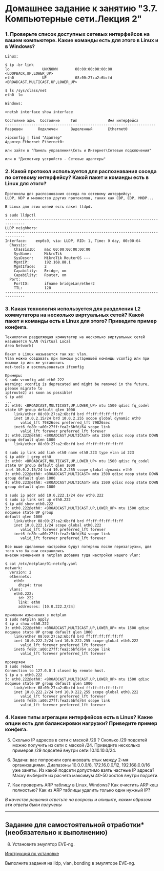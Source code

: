 # Домашнее задание к занятию "3.7. Компьютерные сети.Лекция 2"

### 1. Проверьте список доступных сетевых интерфейсов на вашем компьютере. Какие команды есть для этого в Linux и в Windows?

    Linux:

    $ ip -br link
    lo               UNKNOWN        00:00:00:00:00:00 <LOOPBACK,UP,LOWER_UP> 
    eth0             UP             08:00:27:a2:6b:fd <BROADCAST,MULTICAST,UP,LOWER_UP>

    $ ls /sys/class/net
    eth0  lo

    Windows:

    >netsh interface show interface

    Состояние адм.  Состояние     Тип              Имя интерфейса
    ---------------------------------------------------------------------
    Разрешен       Подключен      Выделенный       Ethernet0

    >ipconfig | find "Адаптер"
    Адаптер Ethernet Ethernet0:

    или зайти в "Панель управления\Сеть и Интернет\Сетевые подключения"

    или в "Диспетчер устройств - Сетевые адаптеры"

### 2. Какой протокол используется для распознавания соседа по сетевому интерфейсу? Какой пакет и команды есть в Linux для этого?

    Протоколы для распознования соседа по сетевому интерфейсу:
    LLDP, NDP и множество других протоколов, таких как CDP, EDP, MNDP...
    
    В Linux для этих целей есть пакет lldpd.

    $ sudo lldpctl
    -------------------------------------------------------------------------------
    LLDP neighbors:
    -------------------------------------------------------------------------------
    Interface:    enp6s0, via: LLDP, RID: 1, Time: 0 day, 00:00:04
      Chassis:     
        ChassisID:    mac 00:00:00:00:00:00
        SysName:      MikroTik
        SysDescr:     MikroTik RouterOS ---
        MgmtIP:       192.168.88.1
        MgmtIface:    2
        Capability:   Bridge, on
        Capability:   Router, on
      Port:        
        PortID:       ifname bridgeLan/ether2
        TTL:          120
    -------------------------------------------------------------------------------


### 3. Какая технология используется для разделения L2 коммутатора на несколько виртуальных сетей? Какой пакет и команды есть в Linux для этого? Приведите пример конфига.

    Технология разделяющая коммутатор на несколько виртуальных сетей называется VLAN (Virtual Local 
    Area Network)

    Пакет в Linux называется так же: vlan.
    Vlan можно создавать при помощи устаревшей команды vconfig или при помощи ip или же установить 
    net-tools и воспользоваться ifconfig 

    Примеры:
    $ sudo vconfig add eth0 222
    Warning: vconfig is deprecated and might be removed in the future, please migrate to 
    ip(route2) as soon as possible!
    $ ip add 
    ...
    2: eth0: <BROADCAST,MULTICAST,UP,LOWER_UP> mtu 1500 qdisc fq_codel state UP group default qlen 1000
        link/ether 08:00:27:a2:6b:fd brd ff:ff:ff:ff:ff:ff
        inet 10.0.2.15/24 brd 10.0.2.255 scope global dynamic eth0
           valid_lft 79826sec preferred_lft 79826sec
        inet6 fe80::a00:27ff:fea2:6bfd/64 scope link 
           valid_lft forever preferred_lft forever
    3: eth0.222@eth0: <BROADCAST,MULTICAST> mtu 1500 qdisc noop state DOWN group default qlen 1000
        link/ether 08:00:27:a2:6b:fd brd ff:ff:ff:ff:ff:ff

    $ sudo ip link add link eth0 name eth0.223 type vlan id 223
    $ ip addr | grep eth0
    2: eth0: <BROADCAST,MULTICAST,UP,LOWER_UP> mtu 1500 qdisc fq_codel state UP group default qlen 1000
    inet 10.0.2.15/24 brd 10.0.2.255 scope global dynamic eth0
    3: eth0.222@eth0: <BROADCAST,MULTICAST> mtu 1500 qdisc noop state DOWN group default qlen 1000
    4: eth0.223@eth0: <BROADCAST,MULTICAST> mtu 1500 qdisc noop state DOWN group default qlen 1000

    $ sudo ip addr add 10.0.222.1/24 dev eth0.222
    $ sudo ip link set up eth0.222
    $ ip add show eth0.222
    3: eth0.222@eth0: <BROADCAST,MULTICAST,UP,LOWER_UP> mtu 1500 qdisc noqueue state UP group 
    default qlen 1000
        link/ether 08:00:27:a2:6b:fd brd ff:ff:ff:ff:ff:ff
        inet 10.0.222.1/24 scope global eth0.222
           valid_lft forever preferred_lft forever
        inet6 fe80::a00:27ff:fea2:6bfd/64 scope link 
           valid_lft forever preferred_lft forever

    Все выше сделанные настройки будут потеряны после перезагрузки, для того что бы они сохранились
    внесем изменения в netplan добавив туда настройки нашего vlan:

    $ cat /etc/netplan/01-netcfg.yaml 
    network:
      version: 2
      ethernets:
        eth0:
          dhcp4: true
      vlans:
        eth0.222:
          id: 222
          link: eth0
          addresses: [10.0.222.2/24]
    
    применим изменения в netplan
    $ sudo netplan apply
    $ ip a show eth0.222
    3: eth0.222@eth0: <BROADCAST,MULTICAST,UP,LOWER_UP> mtu 1500 qdisc noqueue state UP group default qlen 1000
        link/ether 08:00:27:a2:6b:fd brd ff:ff:ff:ff:ff:ff
        inet 10.0.222.2/24 brd 10.0.222.255 scope global eth0.222
           valid_lft forever preferred_lft forever
        inet6 fe80::a00:27ff:fea2:6bfd/64 scope link 
           valid_lft forever preferred_lft forever

    проверяем
    $ sudo reboot
    Connection to 127.0.0.1 closed by remote host.
    $ ip a s eth0.222
    3: eth0.222@eth0: <BROADCAST,MULTICAST,UP,LOWER_UP> mtu 1500 qdisc noqueue state UP group default qlen 1000
        link/ether 08:00:27:a2:6b:fd brd ff:ff:ff:ff:ff:ff
        inet 10.0.222.2/24 brd 10.0.222.255 scope global eth0.222
           valid_lft forever preferred_lft forever
        inet6 fe80::a00:27ff:fea2:6bfd/64 scope link 
           valid_lft forever preferred_lft forever



### 4. Какие типы агрегации интерфейсов есть в Linux? Какие опции есть для балансировки нагрузки? Приведите пример конфига.

    

5. Сколько IP адресов в сети с маской /29 ? Сколько /29 подсетей можно получить из сети с маской /24. Приведите несколько примеров /29 подсетей внутри сети 10.10.10.0/24.

6. Задача: вас попросили организовать стык между 2-мя организациями. Диапазоны 10.0.0.0/8, 172.16.0.0/12, 192.168.0.0/16 уже заняты. Из какой подсети допустимо взять частные IP адреса? Маску выберите из расчета максимум 40-50 хостов внутри подсети.

7. Как проверить ARP таблицу в Linux, Windows? Как очистить ARP кеш полностью? Как из ARP таблицы удалить только один нужный IP?

*В качестве решения ответьте на вопросы и опишите, каким образом эти ответы были получены*

---

## Задание для самостоятельной отработки* (необязательно к выполнению)

 8. Установите эмулятор EVE-ng.
 
 [Инструкция по установке](https://github.com/svmyasnikov/eve-ng)

 Выполните задания на lldp, vlan, bonding в эмуляторе EVE-ng. 